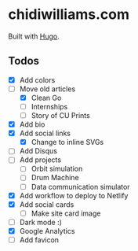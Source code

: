 # chidiwilliams.com

Built with [Hugo](https://gohugo.io/).

## Todos

- [x] Add colors
- [ ] Move old articles
  - [x] Clean Go
  - [ ] Internships
  - [ ] Story of CU Prints
- [x] Add bio
- [x] Add social links
  - [x] Change to inline SVGs
- [ ] Add Disqus
- [ ] Add projects
  - [ ] Orbit simulation
  - [ ] Drum Machine
  - [ ] Data communication simulator
- [x] Add workflow to deploy to Netlify
- [x] Add social cards
  - [ ] Make site card image
- [ ] Dark mode :)
- [x] Google Analytics
- [ ] Add favicon
